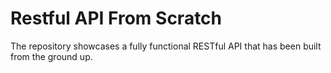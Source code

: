 # Restful API From Scratch
The repository showcases a fully functional RESTful API that has been built from the ground up.
